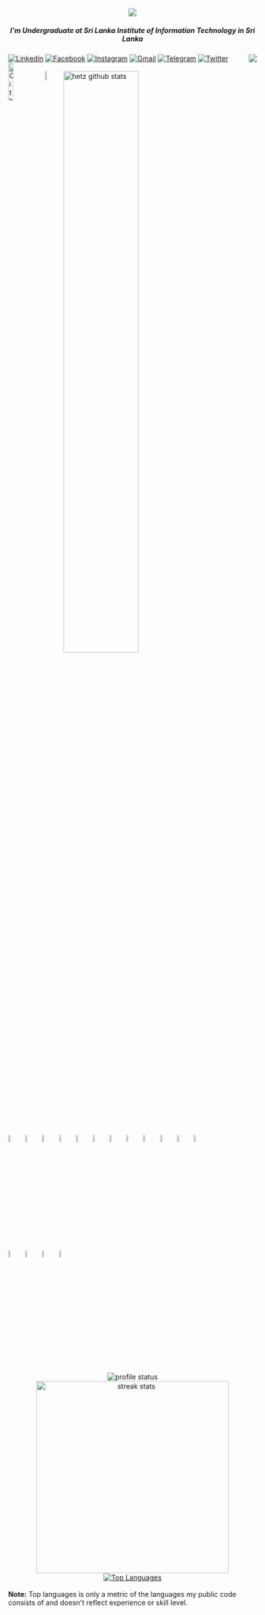 <h1 align="center">
    <img src="https://readme-typing-svg.herokuapp.com/? 
    font=Righteous&size=35&center=true&vCenter=true&width=500&height=70&duration=5000&lines=Hi+There!+👋;+I'm+Asanka+Gamage!;" />
</h1>
<h5 align="center">I'm Undergraduate at Sri Lanka Institute of Information Technology in Sri Lanka </h5>


<!-- Side img -->  
<img align="right" src="https://gifdb.com/images/high/scrolling-up-green-system-coding-nxt2vg8bl6e4wbo1.gif">
    <div align="left">
        <a href="https://www.linkedin.com/in/asanka-gamage-3816211a0/"><img alt="Linkedin" title="Asanka gamage"                src="https://img.shields.io/badge/LinkedIn-0077B5?style=for-the-badge&logo=linkedin&logoColor=white"></a>
        <a href="https://www.facebook.com/profile.php?id=100008554757007"><img alt="Facebook" title="Asanka FB"                 src="https://img.shields.io/badge/Facebook-1877F2?style=for-the-badge&logo=facebook&logoColor=white"></a>
        <a href="https://www.instagram.com/asankamadushan4666/"><img alt="Instagram" title="Asanka"                             src="https://img.shields.io/badge/Instagram-E4405F?style=for-the-badge&logo=instagram&logoColor=white"></a>
        <a href="asankagamage1998@gmail.com"><img alt="Gmail" title="Asanka" 
        src="https://img.shields.io/badge/Gmail-D14836?style=for-the-badge&logo=gmail&logoColor=white"></a>
        <a href="https://t.me/Asanka_gamage"><img alt="Telegram" title="Asanka Telegram"                                        src="https://img.shields.io/badge/Telegram-2CA5E0?style=for-the-badge&logo=telegram&logoColor=white"></a>
        <a href="https://twitter.com/home"><img alt="Twitter" title="thisara Twitter"                                           src="https://img.shields.io/badge/Twitter-1DA1F2?style=for-the-badge&logo=twitter&logoColor=white"></a>
</div>

</img>
  



<img width="14%" align="left" alt="Github" src="https://user-images.githubusercontent.com/43540833/134823762-91291ff3-c093-434c-9841-f136d5151732.gif"/>
<br>
<img width="7%" align="left" alt="Github" src="https://user-images.githubusercontent.com/43540833/134823765-28abffbe-ecb8-4bc7-b86e-18ee460d958d.gif"/>

  <img width="55%" align="center" alt="hetz github stats" src="https://github-readme-stats.vercel.app/api?username=asankagamage98&show_icons=true&hide_border=true&theme=radical"/>

<code><img width="6%" src="https://www.vectorlogo.zone/logos/java/java-vertical.svg"></code>
<code><img width="6%" src="https://www.vectorlogo.zone/logos/reactjs/reactjs-ar21.svg"></code>
<code><img width="6%" src="https://cdn.worldvectorlogo.com/logos/react-native-1.svg"></code>
<code><img width="6%" src="https://www.vectorlogo.zone/logos/springio/springio-ar21.svg"></code>
<code><img width="6%" src="https://www.vectorlogo.zone/logos/vuejs/vuejs-ar21.svg"></code>
<code><img width="6%" src="https://www.vectorlogo.zone/logos/nodejs/nodejs-ar21.svg"></code>
<code><img width="6%" src="https://www.vectorlogo.zone/logos/android/android-ar21.svg"></code>
<code><img width="6%" src="https://www.vectorlogo.zone/logos/expressjs/expressjs-ar21.svg"></code>
<code><img width="6%" src="https://www.vectorlogo.zone/logos/gnu_bash/gnu_bash-ar21.svg"></code>
<code><img width="6%" src="https://www.vectorlogo.zone/logos/javascript/javascript-ar21.svg"></code>
<code><img width="6%" src="https://www.vectorlogo.zone/logos/typescriptlang/typescriptlang-ar21.svg"></code>
<code><img width="6%" src="https://www.vectorlogo.zone/logos/gnu_bash/gnu_bash-ar21.svg"></code>
<br/>
<code><img width="6%" src="https://www.vectorlogo.zone/logos/jupyter/jupyter-ar21.svg"></code>
<code><img width="6%" src="https://www.vectorlogo.zone/logos/firebase/firebase-ar21.svg"></code>
<code><img width="6%" src="https://www.vectorlogo.zone/logos/mongodb/mongodb-ar21.svg"></code>
<code><img width="6%" src="https://www.vectorlogo.zone/logos/mysql/mysql-ar21.svg"></code>

<div  align="center">
    <img  src="http://github-profile-summary-cards.vercel.app/api/cards/profile-details?username=asankagamage98&theme=radical" alt="profile status"/>
</div>


<div  align="center" >
    <img width="390" src="http://github-profile-summary-cards.vercel.app/api/cards/repos-per-language?username=asankagamage98&theme=radical" alt="streak stats"/>

<a href="https://github.com/asankagamage98/github-readme-stats">
        <img alt="Top Languages" src="https://github-readme-stats.vercel.app/api/top-langs/?username=asankagamage98&langs_count=8&count_private=true&layout=compact&theme=react&hide_border=true&bg_color=0D1117" />
    </a>
</div>


 

 


  <br/>
  <b>Note:</b> Top languages is only a metric of the languages my public code consists of and doesn't reflect experience or skill level.



